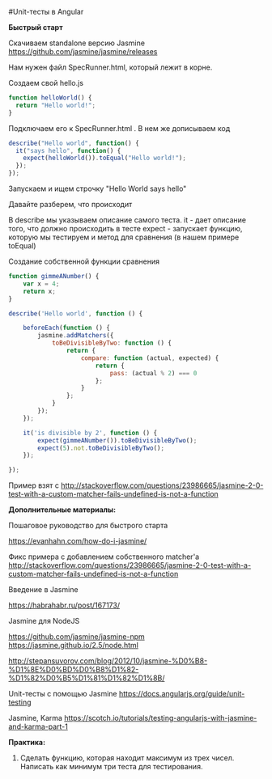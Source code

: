 #Unit-тесты в Angular

**Быстрый старт**

Скачиваем standalone версию Jasmine
https://github.com/jasmine/jasmine/releases

Нам нужен файл SpecRunner.html, который лежит в корне.

Создаем свой hello.js

```js
function helloWorld() {
  return "Hello world!";
}
```

Подключаем его к SpecRunner.html . В нем же дописываем код

```js
describe("Hello world", function() {
  it("says hello", function() {
    expect(helloWorld()).toEqual("Hello world!");
  });
});
```

Запускаем и ищем строчку "Hello World says hello"

Давайте разберем, что происходит

В describe мы указываем описание самого теста.
it - дает описание того, что должно происходить в тесте
expect - запускает функцию, которую мы тестируем и метод для сравнения (в нашем примере toEqual)

Создание собственной функции сравнения

```js
function gimmeANumber() {
    var x = 4;
    return x;
}

describe('Hello world', function () {

    beforeEach(function () {
        jasmine.addMatchers({
            toBeDivisibleByTwo: function () {
                return {
                    compare: function (actual, expected) {
                        return {
                            pass: (actual % 2) === 0
                        };
                    }
                };
            }
        });
    });

    it('is divisible by 2', function () {
        expect(gimmeANumber()).toBeDivisibleByTwo();
        expect(5).not.toBeDivisibleByTwo();
    });

});

```

Пример взят с http://stackoverflow.com/questions/23986665/jasmine-2-0-test-with-a-custom-matcher-fails-undefined-is-not-a-function



**Дополнительные материалы:**

Пошаговое руководство для быстрого старта

https://evanhahn.com/how-do-i-jasmine/

Фикс примера с добавлением собственного matcher'a
http://stackoverflow.com/questions/23986665/jasmine-2-0-test-with-a-custom-matcher-fails-undefined-is-not-a-function

Введение в Jasmine

https://habrahabr.ru/post/167173/

Jasmine для NodeJS

https://github.com/jasmine/jasmine-npm
https://jasmine.github.io/2.5/node.html

http://stepansuvorov.com/blog/2012/10/jasmine-%D0%B8-%D1%8E%D0%BD%D0%B8%D1%82-%D1%82%D0%B5%D1%81%D1%82%D1%8B/

Unit-тесты с помощью Jasmine
https://docs.angularjs.org/guide/unit-testing

Jasmine, Karma
https://scotch.io/tutorials/testing-angularjs-with-jasmine-and-karma-part-1

**Практика:**

1. Сделать функцию, которая находит максимум из трех чисел. Написать как минимум три теста для тестирования.